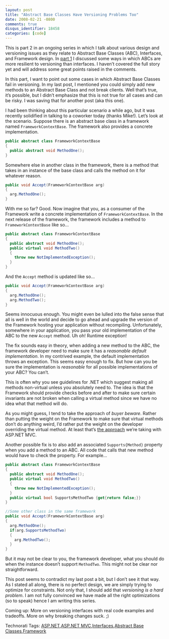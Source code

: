```yaml
---
layout: post
title: "Abstract Base Classes Have Versioning Problems Too"
date: 2008-02-21 -0800
comments: true
disqus_identifier: 18458
categories: [code]
---
```

This is part 2 in an ongoing series in which I talk about various design
and versioning issues as they relate to Abstract Base Classes (ABC),
Interfaces, and Framework design. In [part
1](http://haacked.com/archive/2008/02/21/versioning-issues-with-abstract-base-classes-and-interfaces.aspx#66512 "Versioning Issues With Abstract Base Classes and Interfaces")
I discussed some ways in which ABCs are more resilient to versioning
than interfaces. I haven’t covered the full story yet and will address
some great points raised in the comments.

In this part, I want to point out some cases in which Abstract Base
Classes fail in versioning. In my last post, I mentioned you could
simply add new methods to an Abstract Base Class and not break clients.
Well that’s true, it’s possible, but I didn’t emphasize that this is not
true for all cases and can be risky. I was saving that for another post
(aka this one).

I had been thinking about this particular scenario a while ago, but it
was recently solidified in talking to a coworker today (thanks Mike!).
Let’s look at the scenario. Suppose there is an abstract base class in a
framework named `FrameworkContextBase`. The framework also provides a
concrete implementation.

```csharp
public abstract class FrameworkContextBase
{
  public abstract void MethodOne();
}
```

Somewhere else in another class in the framework, there is a method that
takes in an instance of the base class and calls the method on it for
whatever reason.

```csharp
public void Accept(FrameworkContextBase arg)
{
  arg.MethodOne();
}
```

With me so far? Good. Now imagine that you, as a consumer of the
Framework write a concrete implementation of `FrameworkContextBase`. In
the next release of the framework, the framework includes a method to
`FrameworkContextBase` like so...

```csharp
public abstract class FrameworkContextBase
{
  public abstract void MethodOne();
  public virtual void MethodTwo()
  {
    throw new NotImplementedException();
  }
}
```

And the `Accept` method is updated like so...

```csharp
public void Accept(FrameworkContextBase arg)
{
  arg.MethodOne();
  arg.MethodTwo();
}
```

Seems innocuous enough. You might even be lulled into the false sense
that all is well in the world and decide to go ahead and upgrade the
version of the Framework hosting your application without recompiling.
Unfortunately, somewhere in your application, you pass your old
implementation of the ABC to the new `Accept` method. Uh oh! Runtime
exception!

The fix sounds easy in theory, when adding a new method to the ABC, the
framework developer need to make sure it has a *reasonable default
implementation*. In my contrived example, the default implementation
throws an exception. This seems easy enough to fix. But how can you be
sure the implementation is *reasonable* for all possible implementations
of your ABC? You can’t.

This is often why you see guidelines for .NET which suggest making all
methods non-virtual unless you absolutely need to. The idea is that the
Framework should provide checks before and after to make sure certain
invariants are not broken when calling a virtual method since we have no
idea what that method will do.

As you might guess, I tend to take the approach of *buyer beware*.
Rather than putting the weight on the Framework to make sure that
virtual methods don’t do anything weird, I’d rather put the weight on
the developer overriding the virtual method. At least that’s [the
approach](http://weblogs.asp.net/leftslipper/archive/2007/12/10/asp-net-mvc-design-philosophy.aspx "ASP.NET MVC Design Philosophy")
we’re taking with ASP.NET MVC.

Another possible fix is to also add an associated `Supports{Method}`
property when you add a method to an ABC. All code that calls that new
method would have to check the property. For example...

```csharp
public abstract class FrameworkContextBase
{
  public abstract void MethodOne();
  public virtual void MethodTwo()
  {
    throw new NotImplementedException();
  }
  public virtual bool SupportsMethodTwo {get{return false;}}
}

//Some other class in the same framework
public void Accept(FrameworkContextBase arg)
{
  arg.MethodOne();
  if(arg.SupportsMethodTwo)
  {
    arg.MethodTwo();
  }
}
```

But it may not be clear to you, the framework developer, what you should
do when the instance doesn’t support `MethodTwo`. This might not be
clear nor straightforward.

This post seems to contradict my last post a bit, but I don’t see it
that way. As I stated all along, there is no perfect design, we are
simply trying to optimize for constraints. Not only that, I should add
that *versioning is a hard problem*. I am not fully convinced we have
made all the right optimizations (so to speak) hence I am writing this
series.

Coming up: More on versioning interfaces with real code examples and
tradeoffs. More on why breaking changes suck. ;)

Technorati Tags: [ASP.NET](http://technorati.com/tags/ASP.NET),[ASP.NET
MVC](http://technorati.com/tags/aspnetmvc),[Interfaces](http://technorati.com/tags/Interfaces),[Abstract
Base
Classes](http://technorati.com/tags/Abstract%20Base%20Classes),[Framework](http://technorati.com/tags/Framework)

